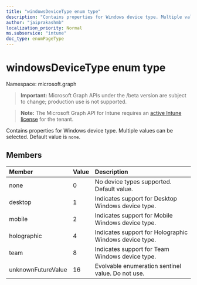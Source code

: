 ```yaml
---
title: "windowsDeviceType enum type"
description: "Contains properties for Windows device type. Multiple values can be selected. Default value is `none`."
author: "jaiprakashmb"
localization_priority: Normal
ms.subservice: "intune"
doc_type: enumPageType
---
```


# windowsDeviceType enum type

Namespace: microsoft.graph
> **Important:** Microsoft Graph APIs under the /beta version are subject to change; production use is not supported.

> **Note:** The Microsoft Graph API for Intune requires an [active Intune license](https://go.microsoft.com/fwlink/?linkid=839381) for the tenant.


Contains properties for Windows device type. Multiple values can be selected. Default value is `none`.

## Members
|Member|Value|Description|
|:---|:---|:---|
|none|0|No device types supported. Default value.|
|desktop|1|Indicates support for Desktop Windows device type.|
|mobile|2|Indicates support for Mobile Windows device type.|
|holographic|4|Indicates support for Holographic Windows device type.|
|team|8|Indicates support for Team Windows device type.|
|unknownFutureValue|16|Evolvable enumeration sentinel value. Do not use.|
